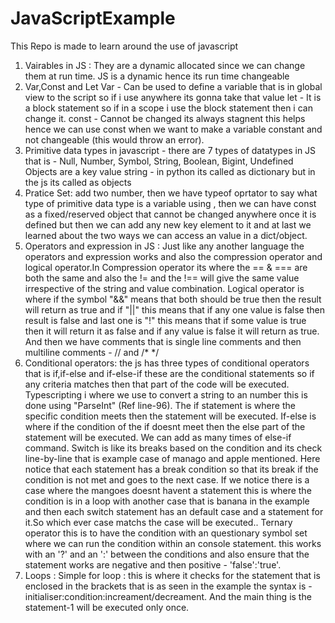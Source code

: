 # JavaScriptExample
This Repo is made to learn around the use of javascript

1. Vairables in JS : They are a dynamic allocated since we can change them at run time. JS is a dynamic hence its run time changeable 
2. Var,Const and Let 
        Var - Can be used to define a variable that is in global view to the script so if i use anywhere its gonna take that value 
        let - It is a block statement so if in a scope i use the block statement then i can change it. 
        const - Cannot be changed its always stagnent this helps hence we can use const when we want to make a variable constant and not changeable (this would throw an error).
3. Primitive data types in javascript - there are 7 types of datatypes in JS that is - Null, Number, Symbol, String, Boolean, Bigint, Undefined 
   Objects are a key value string - in python its called as dictionary but in the js its called as objects 
4. Pratice Set: add two number, then we have typeof oprtator to say what type of primitive data type is a variable using , then we can have const  as a fixed/reserved object that cannot be changed anywhere once it is defined but then we can add any new key element to it and at last we learned about the two ways we can access an value in a dict/object.
5. Operators and expression in JS : Just like any another language the operators and expression works and also the compression operator and logical operator.In Compression operator its where the == & === are both the same and also the != and the !==  will give the same value irrespective of the string and value combination. Logical operator is where if the symbol "&&" means that both should be true then the result will return as true and if "||" this means that if any one value is false then result is false and last one is "!" this means that if some value is true then it will return it as false and if any value is false it will return as true. And then we have comments that is single line comments and then multiline comments - //  and  /* */
6. Conditional operators: the js has three types of conditional operators that is if,if-else and if-else-if these are the conditional statements so if any criteria matches then that part of the code will be executed. Typescripting i where we use to convert a string to an number this is done using "ParseInt" (Ref line-96). The if statement is where the specific condition meets then the statement will be executed. If-else is where if the condition of the if doesnt meet then the else part of the statement will be executed. We can add as many times of else-if command. Switch is like its breaks based on the condition and its check line-by-line that is example case of manago and apple mentioned. Here notice that each statement has a break condition so that its break if the condition is not met and goes to the next case. If we notice there is a case where the mangoes doesnt havent a statement this is where the condition is in a loop with another case that is banana in the example and then each switch statement has an default case and a statement for it.So which ever case matchs the case will be executed.. Ternary operator this is to have the condition with an questionary symbol set where we can run the condition within an console statement. this works with an '?' and an ':' between the conditions and also ensure that the statement works are negative and then positive - 'false':'true'.
7. Loops : 
Simple for loop : this is where it checks for the statement that is enclosed in the brackets that is as seen in the example the syntax is - initialiser:condition:increament/decreament. And the main thing is the statement-1 will be executed only once. 





